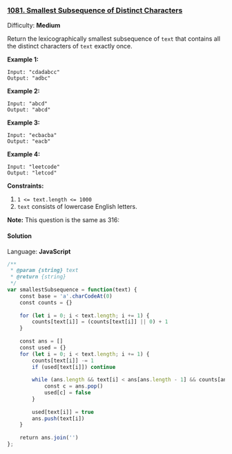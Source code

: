 ### [1081\. Smallest Subsequence of Distinct Characters](https://leetcode.com/problems/smallest-subsequence-of-distinct-characters/)

Difficulty: **Medium**


Return the lexicographically smallest subsequence of `text` that contains all the distinct characters of `text` exactly once.

**Example 1:**

```
Input: "cdadabcc"
Output: "adbc"
```


**Example 2:**

```
Input: "abcd"
Output: "abcd"
```


**Example 3:**

```
Input: "ecbacba"
Output: "eacb"
```


**Example 4:**

```
Input: "leetcode"
Output: "letcod"
```

**Constraints:**

1.  `1 <= text.length <= 1000`
2.  `text` consists of lowercase English letters.

**Note:** This question is the same as 316: 


#### Solution

Language: **JavaScript**

```javascript
/**
 * @param {string} text
 * @return {string}
 */
var smallestSubsequence = function(text) {
    const base = 'a'.charCodeAt(0)
    const counts = {}
    
    for (let i = 0; i < text.length; i += 1) {
        counts[text[i]] = (counts[text[i]] || 0) + 1
    }
    
    const ans = []
    const used = {}
    for (let i = 0; i < text.length; i += 1) {
        counts[text[i]] -= 1
        if (used[text[i]]) continue
        
        while (ans.length && text[i] < ans[ans.length - 1] && counts[ans[ans.length - 1]]) {
            const c = ans.pop()
            used[c] = false
        }
        
        used[text[i]] = true
        ans.push(text[i])
    }
    
    return ans.join('')
};
```